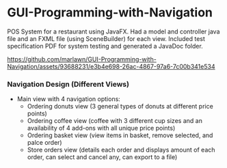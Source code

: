 # GUI-Programming-with-Navigation
POS System for a restaurant using JavaFX. Had a model and controller java file and an FXML file (using SceneBuilder) for each view. Included test specification PDF for system testing and generated a JavaDoc folder.


https://github.com/marlawn/GUI-Programming-with-Navigation/assets/93688231/e3b4e698-26ac-4867-97a6-7c00b341e534


### Navigation Design (Different Views)
* Main view with 4 navigation options:
  * Ordering donuts view (3 general types of donuts at different price points)
  * Ordering coffee view (coffee with 3 different cup sizes and an availability of 4 add-ons with all unique price points)
  * Ordering basket view (view items in basket, remove selected, and palce order)
  * Store orders view (details each order and displays amount of each order, can select and cancel any, can export to a file)
